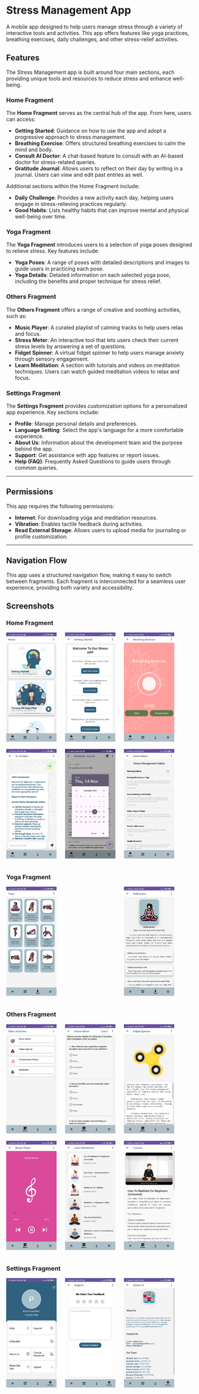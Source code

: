 # Stress Management App

A mobile app designed to help users manage stress through a variety of interactive tools and activities. This app offers features like yoga practices, breathing exercises, daily challenges, and other stress-relief activities.

## Features

The Stress Management app is built around four main sections, each providing unique tools and resources to reduce stress and enhance well-being.

### Home Fragment

The **Home Fragment** serves as the central hub of the app. From here, users can access:
- **Getting Started**: Guidance on how to use the app and adopt a progressive approach to stress management.
- **Breathing Exercise**: Offers structured breathing exercises to calm the mind and body.
- **Consult AI Doctor**: A chat-based feature to consult with an AI-based doctor for stress-related queries.
- **Gratitude Journal**: Allows users to reflect on their day by writing in a journal. Users can view and edit past entries as well.

Additional sections within the Home Fragment include:
- **Daily Challenge**: Provides a new activity each day, helping users engage in stress-relieving practices regularly.
- **Good Habits**: Lists healthy habits that can improve mental and physical well-being over time.

### Yoga Fragment

The **Yoga Fragment** introduces users to a selection of yoga poses designed to relieve stress. Key features include:
- **Yoga Poses**: A range of poses with detailed descriptions and images to guide users in practicing each pose.
- **Yoga Details**: Detailed information on each selected yoga pose, including the benefits and proper technique for stress relief.

### Others Fragment

The **Others Fragment** offers a range of creative and soothing activities, such as:
- **Music Player**: A curated playlist of calming tracks to help users relax and focus.
- **Stress Meter**: An interactive tool that lets users check their current stress levels by answering a set of questions.
- **Fidget Spinner**: A virtual fidget spinner to help users manage anxiety through sensory engagement.
- **Learn Meditation**: A section with tutorials and videos on meditation techniques. Users can watch guided meditation videos to relax and focus.

### Settings Fragment

The **Settings Fragment** provides customization options for a personalized app experience. Key sections include:
- **Profile**: Manage personal details and preferences.
- **Language Setting**: Select the app's language for a more comfortable experience.
- **About Us**: Information about the development team and the purpose behind the app.
- **Support**: Get assistance with app features or report issues.
- **Help (FAQ)**: Frequently Asked Questions to guide users through common queries.

---

## Permissions

This app requires the following permissions:
- **Internet**: For downloading yoga and meditation resources.
- **Vibration**: Enables tactile feedback during activities.
- **Read External Storage**: Allows users to upload media for journaling or profile customization.

---

## Navigation Flow

This app uses a structured navigation flow, making it easy to switch between fragments. Each fragment is interconnected for a seamless user experience, providing both variety and accessibility.

## Screenshots


### Home Fragment
<div style="display: flex; justify-content: space-between; width: 90%; margin-bottom: 20px;">
    <img src="screenshots/fragment_home.jpg" width="30%"/>
    <img src="screenshots/fragment_getting_started.jpg" width="30%"/>
    <img src="screenshots/fragment_breathing_exercise.jpg" width="30%"/>
</div>

<div style="display: flex; justify-content: space-between; width: 90%; margin-bottom: 40px;">
  <img src="screenshots/fragment_ai_chatbot.jpg" width="30%" />
  <img src="screenshots/fragment_gratitude_journal.jpg" width="30%" />
  <img src="screenshots/fragment_good_habits.jpg" width="30%" />
</div>

### Yoga Fragment
<div style="display: flex; justify-content: space-between; width: 90%; margin-bottom: 40px;">
  <img src="screenshots/fragment_yoga.jpg" width="30%" />
  <img src="screenshots/fragment_yoga_details.jpg" width="30%" />
</div>

### Others Fragment
<div style="display: flex; justify-content: space-between; width: 90%; margin-bottom: 20px;">
  <img src="screenshots/fragment_other_activity.jpg" width="30%" />
  <img src="screenshots/fragment_stress_meter.jpg" width="30%" />
  <img src="screenshots/fragment_figetting.jpg" width="30%" />
</div>

<div style="display: flex; justify-content: space-between; width: 90%; margin-bottom: 40px;">
  <img src="screenshots/fragment_music_player.jpg" width="30%" />
  <img src="screenshots/fragment_learn_meditation.jpg" width="30%" />
  <img src="screenshots/fragment_tutorial.jpg" width="30%" />
</div>

### Settings Fragment
<div style="display: flex; justify-content: space-between; width: 90%; margin-bottom: 20px;">
  <img src="screenshots/fragment_setting.jpg" width="30%" />
  <img src="screenshots/fragment_support.jpg" width="30%" />
  <img src="screenshots/fragment_about_us.jpg" width="30%" />
</div>
</d>